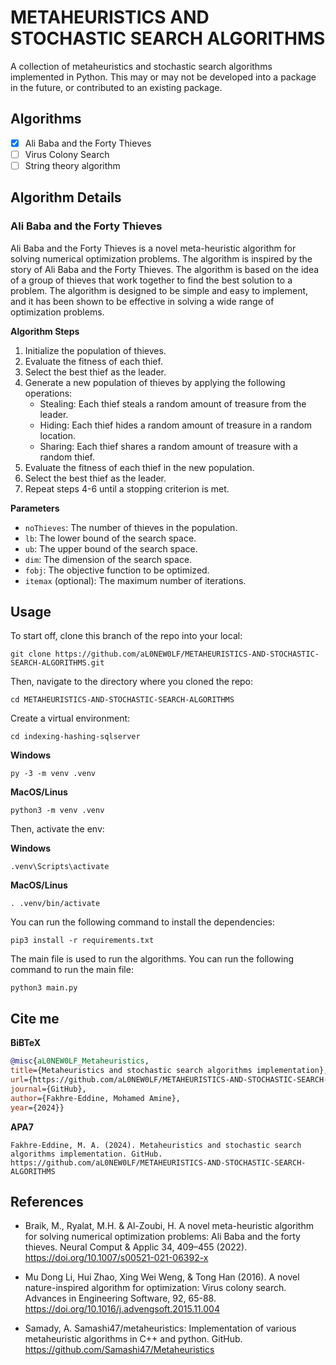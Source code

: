 # **METAHEURISTICS AND STOCHASTIC SEARCH ALGORITHMS**

A collection of metaheuristics and stochastic search algorithms implemented in Python. This may or may not be developed into a package in the future, or contributed to an existing package.

## **Algorithms**

- [x] Ali Baba and the Forty Thieves
- [ ] Virus Colony Search
- [ ] String theory algorithm

## **Algorithm Details**
### **Ali Baba and the Forty Thieves**
Ali Baba and the Forty Thieves is a novel meta-heuristic algorithm for solving numerical optimization problems. The algorithm is inspired by the story of Ali Baba and the Forty Thieves. The algorithm is based on the idea of a group of thieves that work together to find the best solution to a problem. The algorithm is designed to be simple and easy to implement, and it has been shown to be effective in solving a wide range of optimization problems.

**Algorithm Steps**
1. Initialize the population of thieves.
2. Evaluate the fitness of each thief.
3. Select the best thief as the leader.
4. Generate a new population of thieves by applying the following operations:
    - Stealing: Each thief steals a random amount of treasure from the leader.
    - Hiding: Each thief hides a random amount of treasure in a random location.
    - Sharing: Each thief shares a random amount of treasure with a random thief.
5. Evaluate the fitness of each thief in the new population.
6. Select the best thief as the leader.
7. Repeat steps 4-6 until a stopping criterion is met.

**Parameters**
- `noThieves`: The number of thieves in the population.
- `lb`: The lower bound of the search space.
- `ub`: The upper bound of the search space.
- `dim`: The dimension of the search space.
- `fobj`: The objective function to be optimized.
- `itemax` (optional): The maximum number of iterations.

## **Usage**
To start off, clone this branch of the repo into your local:

```shell
git clone https://github.com/aL0NEW0LF/METAHEURISTICS-AND-STOCHASTIC-SEARCH-ALGORITHMS.git
```

Then, navigate to the directory where you cloned the repo:

```shell
cd METAHEURISTICS-AND-STOCHASTIC-SEARCH-ALGORITHMS
```

Create a virtual environment:

```shell
cd indexing-hashing-sqlserver
```

**Windows**

```shell
py -3 -m venv .venv
```

**MacOS/Linus**

```shell
python3 -m venv .venv
```

Then, activate the env:

**Windows**

```shell
.venv\Scripts\activate
```

**MacOS/Linus**

```shell
. .venv/bin/activate
```

You can run the following command to install the dependencies:

```shell
pip3 install -r requirements.txt
```

The main file is used to run the algorithms. You can run the following command to run the main file:

```shell
python3 main.py
```

## **Cite me**
**BiBTeX**
```bibtex
@misc{aL0NEW0LF_Metaheuristics, 
title={Metaheuristics and stochastic search algorithms implementation}, 
url={https://github.com/aL0NEW0LF/METAHEURISTICS-AND-STOCHASTIC-SEARCH-ALGORITHMS}, 
journal={GitHub}, 
author={Fakhre-Eddine, Mohamed Amine}, 
year={2024}} 
```

**APA7**
```
Fakhre-Eddine, M. A. (2024). Metaheuristics and stochastic search algorithms implementation. GitHub. https://github.com/aL0NEW0LF/METAHEURISTICS-AND-STOCHASTIC-SEARCH-ALGORITHMS 
```

## **References**
- Braik, M., Ryalat, M.H. & Al-Zoubi, H. A novel meta-heuristic algorithm for solving numerical optimization problems: Ali Baba and the forty thieves. Neural Comput & Applic 34, 409–455 (2022). https://doi.org/10.1007/s00521-021-06392-x

- Mu Dong Li, Hui Zhao, Xing Wei Weng, & Tong Han (2016). A novel nature-inspired algorithm for optimization: Virus colony search. Advances in Engineering Software, 92, 65-88. https://doi.org/10.1016/j.advengsoft.2015.11.004

- Samady, A. Samashi47/metaheuristics: Implementation of various metaheuristic algorithms in C++ and python. GitHub. https://github.com/Samashi47/Metaheuristics